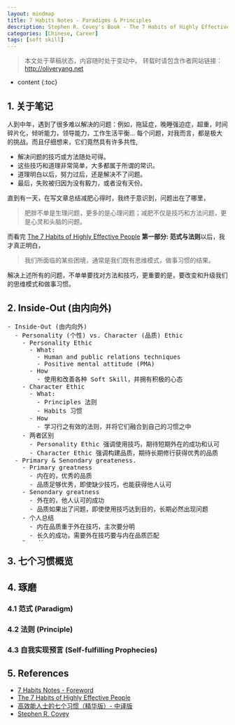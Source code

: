 ```yaml
---
layout: mindmap
title: 7 Habits Notes - Paradigms & Principles
description: Stephen R. Covey's Book - The 7 Habits of Highly Effective People reading notes. 
categories: [Chinese, Career]
tags: [soft skill]
---
```


>本文处于草稿状态，内容随时处于变动中。
>转载时请包含作者网站链接：<http://oliveryang.net>

* content
{:toc}

## 1. 关于笔记

人到中年，遇到了很多难以解决的问题：例如，拖延症，晚睡强迫症，超重，时间碎片化，倾听能力，领导能力，工作生活平衡...
每个问题，对我而言，都是极大的挑战。而且仔细想来，它们竟然具有许多共性,

* 解决问题的技巧或方法随处可得。
* 这些技巧和道理非常简单，大多都属于所谓的常识。
* 道理明白以后，努力过后，还是解决不了问题。
* 最后，失败被归因为没有毅力，或者没有天份。

直到有一天，在写文章总结减肥心得时，我终于意识到，问题出在了哪里，

> 肥胖不单是生理问题，更多的是心理问题；减肥不仅是技巧和方法问题，更是心灵和头脑的问题。

而看完 [The 7 Habits of Highly Effective People](https://en.wikipedia.org/wiki/The_7_Habits_of_Highly_Effective_People) **第一部分: 范式与法则**以后，我才真正明白，

> 我们所面临的某些困境，通常是我们既有思维模式，做事习惯的结果。

解决上述所有的问题，不单单要找对方法和技巧，更重要的是，要改变和升级我们的思维模式和做事习惯。

## 2. Inside-Out (由内向外)

<pre class="km-container" minder-data-type="markdown" style="width: 100%;height: 500px">
- Inside-Out (由内向外)
  - Personality (个性) vs. Character (品质) Ethic
    - Personality Ethic
      - What:
        - Human and public relations techniques
        - Positive mental attitude (PMA)
      - How
        - 使用和改善各种 Soft Skill，并拥有积极的心态
    - Character Ethic
      - What:
        - Principles 法则
        - Habits 习惯
      - How
        - 学习行之有效的法则，并将它们融合到自己的习惯之中
    - 两者区别
      - Personality Ethic 强调使用技巧，期待短期外在的成功和认可
      - Character Ethic 强调构建品质，期待长期修行获得优秀的品质
  - Primary & Senondary greateness.
    - Primary greatness
      - 内在的，优秀的品质
      - 品质足够优秀，即使缺少技巧，也能获得他人认可
    - Senondary greatness
      - 外在的，他人认可的成功
      - 品质如果出了问题，即使使用技巧达到目的，长期必然出现问题
    - 个人总结
      - 内在品质重于外在技巧，主次要分明
      - 长久的成功，需要外在技巧要与内在品质匹配
  - Paradigm
    - 范式的力量
      - What is paradigm?
        - General: 科学名词，指代一种模型，理论，洞察力，假定，参考框架
        - 本书：个性论或者品质论是一种社会范式，是人们感知，理解，诠释世界的方法或者理论
        - 类比：精神地图，是我们感知，理解，解释世界的地图。
        －两种精神地图
          - 客观的，有关现实的
          －主观的，有关价值观的
      - Why
        - 地图错了，技巧和积极的心态只会让错误更严重
        - 符合自然法则的地图，才是正确的地图
        - 普遍问题
          - 我们很少质疑地图的精确性
          - 我们甚至不知道它的存在
          - 我们以为看到的事物就是它真实的，或者本来应该的面貌
      - 结论
        - 我们以为自己是客观的，我们看到的事物就是它本来的样子
        - 实际上，我们看到的事物不是它本来的样子，而是我们自己
        - 我们描述事物，是在描述我们自己，我们的洞察力，还有我们的范式
        - 越了解到思维范式对自己的影响力，越需对思维范式负起责任，用现实检验和测试自己的范式
        - 通过听取他人意见，获得更广阔视野，和更客观的看法
    - Paradigm Shift
      - What
        - 范式转移，是通过破旧有的思维范式，和思考方法来实现的
        - 重大的科学发现及创新，都是通过范式转移来实现的
        - 范式的转换可以时积极正面的，也可以是消极负面的
        - 个人范式转移常见的两个时机
          - 经历生活的重大危机时
          - 经历生活中显著的角色转换，如成为父母，或成为管理者
      - 结论
        - 个人生活中，微小的改变，可以通过专注于态度和行为来实现
        - 显著的，重大的飞跃，必须改变个人的范式
        - 而个人态度和行为的根源，就是个人范式
    - Seeing & Being
      - What
        - 仁者见仁，我们看到的，和我们是什么，两者紧密关联
        - 想改变我们看世界的方式，就必须重新定义我们是什么
        - 反之，想重新定义我们是什么，就必须改变我们看世界的方式
      - 结论
        - 个人范式和性格密不可分
        - 要改变个人范式，就要改变个人性格
        - 要改变个人性格，也需要先改变个人范式
        - 个人范式强大之处在于，它是我们观察世界时所用的透镜
        - 范式转移的力量，是飞跃性变化不可或缺的
  - Principle
    - What
      - 它是自然法则，不可改变，也无可争辩
      - 范式反映的是主观现实
      - 法则反映的是客观现实
      - 世界存在两类法则
        - 一种为世人所知，是常识，可自证
        - 另外一种，不为世人所知，需推导证明
    - The principle-centered paradigm
      - 法则不是实践。实践有局限性，而法则是普适的。
      - 法则不是价值观。价值观是主观的，法则是客观的。价值观可以符合，或违反法则
      - 法则为中心的范式，就是让个人范式和法则对齐
      - 正确的心智地图，或范式，比任何态度和行为的改变都重要
    - Principles of growth & change
      - 成长和改变有其内在规律，他们是循序渐进的
      - 寻找捷径，跳过关键步骤的成长和改变是不可能的
      －承认自己的无知往往是个人成长的第一步
      - 很多物理上的发展过程都是比较清楚，易于接受，而且不易伪装。
      - 但在情感领域，人际关系，和性格方面，往往没有那么清楚
  - The way we see the problem is the problem
  - A new level of thinking
</pre>

## 3. 七个习惯概览

## 4. 琢磨

### 4.1 范式 (Paradigm)

### 4.2 法则 (Principle)

### 4.3 自我实现预言 (Self-fulfilling Prophecies)

## 5. References
* [7 Habits Notes - Foreword](http://oliveryang.net/2016/08/7-habits-1)
* [The 7 Habits of Highly Effective People](https://en.wikipedia.org/wiki/The_7_Habits_of_Highly_Effective_People)
* [高效能人士的七个习惯（精华版）- 中译版](https://book.douban.com/subject/1048007)
* [Stephen R. Covey](https://en.wikipedia.org/wiki/Stephen_Covey)
